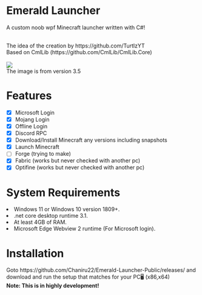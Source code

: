 # Emerald Launcher
A custom noob wpf Minecraft launcher written with C#!

<br>
The idea of the creation by https://github.com/TurtlzYT
<br>
Based on CmlLib (https://github.com/CmlLib/CmlLib.Core)
<br>
<br>
<img src="https://user-images.githubusercontent.com/82730163/154849329-22242e68-29c7-4068-b7c1-0e9a843919a2.png" />
<br>
The image is from version 3.5

# Features
- [x] Microsoft Login
- [x] Mojang Login
- [x] Offline Login
- [x] Discord RPC
- [x] Download/Install Minecraft any versions including snapshots
- [x] Launch Minecraft
- [ ] Forge (trying to make)
- [x] Fabric (works but never checked with another pc)
- [x] Optifine (works but never checked with another pc)
# System Requirements
<li>Windows 11 or Windows 10 version 1809+.</li>
<li>.net core desktop runtime 3.1.</li>
<li>At least 4GB of RAM.</li>
<li>Microsoft Edge Webview 2 runtime (For Microsoft login).</li>
<h1>Installation </h1>
Goto https://github.com/Chaniru22/Emerald-Launcher-Public/releases/ and download and run the setup that matches for your PC🖥 (x86,x64)
<br>
<b>Note: This is in highly development!</b>
